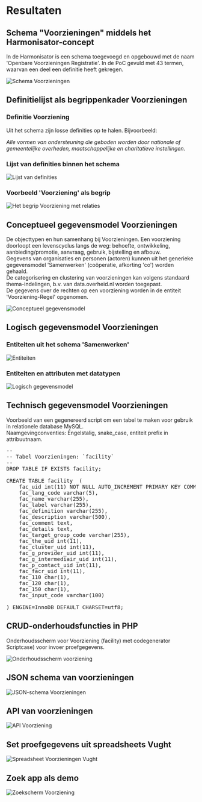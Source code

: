 # Resultaten

## Schema "Voorzieningen" middels het Harmonisator-concept

In de Harmonisator is een schema toegevoegd en opgebouwd met de naam 'Openbare Voorzieningen Registratie'. In de PoC gevuld met 43 termen, waarvan een deel een definitie heeft gekregen. 

![Schema Voorzieningen](https://user-images.githubusercontent.com/38116193/205655519-42198c6a-9a8f-441a-8ee0-5ce9fcd9df12.png)

## Definitielijst als begrippenkader Voorzieningen

### Definitie Voorziening

Uit het schema zijn losse definities op te halen. Bijvoorbeeld:

_Alle vormen van ondersteuning die geboden worden door nationale of gemeentelijke overheden, maatschappelijke en charitatieve instellingen._

### Lijst van definities binnen het schema

![Lijst van definities](https://user-images.githubusercontent.com/38116193/205656955-ec5e073b-781d-4c18-8b82-1e806c22a1dd.png)

### Voorbeeld 'Voorziening' als begrip

![Het begrip Voorziening met relaties](https://user-images.githubusercontent.com/38116193/205665168-b7a7b855-ffb1-4a70-8733-756dadade4e4.png)

## Conceptueel gegevensmodel Voorzieningen

De objecttypen en hun samenhang bij Voorzieningen. Een voorziening doorloopt een levenscyclus langs de weg: behoefte, ontwikkeling, aanbieding/promotie, aanvraag, gebruik, bijstelling en afbouw.<br />
Gegevens van organisaties en personen (actoren) kunnen uit het generieke gegevensmodel 'Samenwerken' (coöperatie, afkorting 'co') worden gehaald.<br />
De categorisering en clustering van voorzieningen kan volgens standaard thema-indelingen, b.v. van data.overheid.nl worden toegepast.<br />
De gegevens over de rechten op een voorziening worden in de entiteit 'Voorziening-Regel' opgenomen.

![Conceptueel gegevensmodel](https://user-images.githubusercontent.com/38116193/205755700-32737e16-adcb-4bc4-842b-17e51fd641da.png)


## Logisch gegevensmodel Voorzieningen

### Entiteiten uit het schema 'Samenwerken' 

![Entiteiten](https://user-images.githubusercontent.com/38116193/205666362-0a61b557-38e4-4cf6-ad96-ca2e91a1b98b.png)

### Entiteiten en attributen met datatypen

![Logisch gegevensmodel](https://user-images.githubusercontent.com/38116193/205658305-f3e5aef4-a323-47a4-9885-b71fec4dfb3e.png)


## Technisch gegevensmodel Voorzieningen 
Voorbeeld van een gegenereerd script om een tabel te maken voor gebruik in relationele database MySQL. <br />
Naamgevingconventies: Engelstalig, snake_case, entiteit prefix in attribuutnaam.

<pre>
--
-- Tabel Voorzieningen: `facility`
--
DROP TABLE IF EXISTS facility; 
 
CREATE TABLE facility  ( 
	fac_uid int(11) NOT NULL AUTO_INCREMENT PRIMARY KEY COMMENT 'versie 0.1.15',
	fac_lang_code varchar(5),
	fac_name varchar(255),
	fac_label varchar(255),
	fac_definition varchar(255),
	fac_description varchar(500),
	fac_comment text,
	fac_details text,
	fac_target_group_code varchar(255),
	fac_the_uid int(11),
	fac_cluster_uid int(11),
	fac_g_provider_uid int(11),
	fac_g_intermediair_uid int(11),
	fac_p_contact_uid int(11),
	fac_facr_uid int(11),
	fac_110 char(1),
	fac_120 char(1),
	fac_150 char(1),	
	fac_input_code varchar(100) 
	
) ENGINE=InnoDB DEFAULT CHARSET=utf8; 
</pre>

## CRUD-onderhoudsfuncties in PHP

Onderhoudsscherm voor Voorziening (facility) met codegenerator Scriptcase) voor invoer proefgegevens.

![Onderhoudsscherm voorziening](https://user-images.githubusercontent.com/38116193/205668389-71b40245-fa14-4168-b403-ae1f086d8268.png)


## JSON schema van voorzieningen

![JSON-schema Voorzieningen](https://user-images.githubusercontent.com/38116193/205662637-36268a82-cd85-432a-a845-de2e21bed2bc.png)


## API van voorzieningen

![API Voorziening](https://user-images.githubusercontent.com/38116193/205690100-e3b4f503-e542-416a-90ff-a9f206416102.png)


## Set proefgegevens uit spreadsheets Vught

![Spreadsheet Voorzieningen Vught](https://user-images.githubusercontent.com/38116193/205686905-267871d1-85cf-402d-bc31-dd65d3084047.png)


## Zoek app als demo

![Zoekscherm Voorziening](https://user-images.githubusercontent.com/38116193/205693081-f218c65a-019f-4f23-a6fe-accf298ba298.png)

